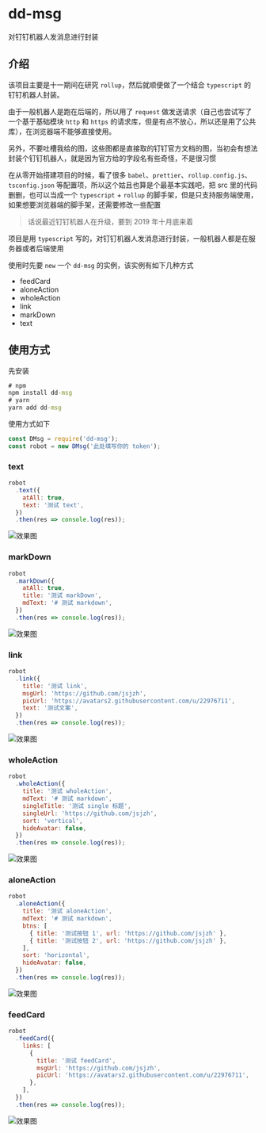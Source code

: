# dd-msg

对钉钉机器人发消息进行封装

## 介绍

该项目主要是十一期间在研究 `rollup`，然后就顺便做了一个结合 `typescript` 的钉钉机器人封装。

由于一般机器人是跑在后端的，所以用了 `request` 做发送请求（自己也尝试写了一个基于基础模块 `http` 和 `https` 的请求库，但是有点不放心，所以还是用了公共库），在浏览器端不能够直接使用。

另外，不要吐槽我给的图，这些图都是直接取的钉钉官方文档的图，当初会有想法封装个钉钉机器人，就是因为官方给的字段名有些奇怪，不是很习惯

在从零开始搭建项目的时候，看了很多 `babel`、`prettier`、`rollup.config.js`、`tsconfig.json` 等配置项，所以这个姑且也算是个最基本实践吧，把 src 里的代码删删，也可以当成一个 `typescript` + `rollup` 的脚手架，但是只支持服务端使用，如果想要浏览器端的脚手架，还需要修改一些配置

> 话说最近钉钉机器人在升级，要到 2019 年十月底来着

项目是用 `typescript` 写的，对钉钉机器人发消息进行封装，一般机器人都是在服务器或者后端使用

使用时先要 `new` 一个 `dd-msg` 的实例，该实例有如下几种方式

- feedCard
- aloneAction
- wholeAction
- link
- markDown
- text

## 使用方式

先安装

```cmd
# npm
npm install dd-msg
# yarn
yarn add dd-msg
```

使用方式如下

```js
const DMsg = require('dd-msg');
const robot = new DMsg('此处填写你的 token');
```

### text

```js
robot
  .text({
    atAll: true,
    text: '测试 text',
  })
  .then(res => console.log(res));
```

![效果图](https://img.alicdn.com/tfs/TB1jFpqaRxRMKJjy0FdXXaifFXa-497-133.png)

### markDown

```js
robot
  .markDown({
    atAll: true,
    title: '测试 markDown',
    mdText: '# 测试 markdown',
  })
  .then(res => console.log(res));
```

![效果图](https://img.alicdn.com/tfs/TB1yL3taUgQMeJjy0FeXXXOEVXa-492-380.png)

### link

```js
robot
  .link({
    title: '测试 link',
    msgUrl: 'https://github.com/jsjzh',
    picUrl: 'https://avatars2.githubusercontent.com/u/22976711',
    text: '测试文案',
  })
  .then(res => console.log(res));
```

![效果图](https://img.alicdn.com/tfs/TB1VfZtaUgQMeJjy0FeXXXOEVXa-498-193.png)

### wholeAction

```js
robot
  .wholeAction({
    title: '测试 wholeAction',
    mdText: '# 测试 markdown',
    singleTitle: '测试 single 标题',
    singleUrl: 'https://github.com/jsjzh',
    sort: 'vertical',
    hideAvatar: false,
  })
  .then(res => console.log(res));
```

![效果图](https://img.alicdn.com/tfs/TB1nhWCiBfH8KJjy1XbXXbLdXXa-547-379.png)

### aloneAction

```js
robot
  .aloneAction({
    title: '测试 aloneAction',
    mdText: '# 测试 markdown',
    btns: [
      { title: '测试按钮 1', url: 'https://github.com/jsjzh' },
      { title: '测试按钮 2', url: 'https://github.com/jsjzh' },
    ],
    sort: 'horizontal',
    hideAvatar: false,
  })
  .then(res => console.log(res));
```

![效果图](http://img01.taobaocdn.com/top/i1/LB1GgOFQVXXXXXnaXXXXXXXXXXX?x-oss-process=image/resize,w_1500)

### feedCard

```js
robot
  .feedCard({
    links: [
      {
        title: '测试 feedCard',
        msgUrl: 'https://github.com/jsjzh',
        picUrl: 'https://avatars2.githubusercontent.com/u/22976711',
      },
    ],
  })
  .then(res => console.log(res));
```

![效果图](http://img01.taobaocdn.com/top/i1/LB1R2evQVXXXXXDapXXXXXXXXXX)
